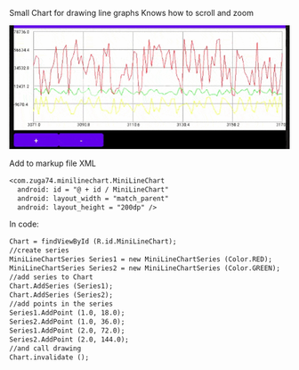 Small Chart for drawing line graphs
Knows how to scroll and zoom

  ![](fig.gif)

Add to markup file XML

```
<com.zuga74.minilinechart.MiniLineChart   
  android: id = "@ + id / MiniLineChart"   
  android: layout_width = "match_parent"
  android: layout_height = "200dp" />
```


In code:
```
Chart = findViewById (R.id.MiniLineChart);
//create series
MiniLineChartSeries Series1 = new MiniLineChartSeries (Color.RED);
MiniLineChartSeries Series2 = new MiniLineChartSeries (Color.GREEN);
//add series to Chart
Chart.AddSeries (Series1);
Chart.AddSeries (Series2);
//add points in the series
Series1.AddPoint (1.0, 18.0);
Series2.AddPoint (1.0, 36.0);
Series1.AddPoint (2.0, 72.0);
Series2.AddPoint (2.0, 144.0);
//and call drawing
Chart.invalidate ();
```
